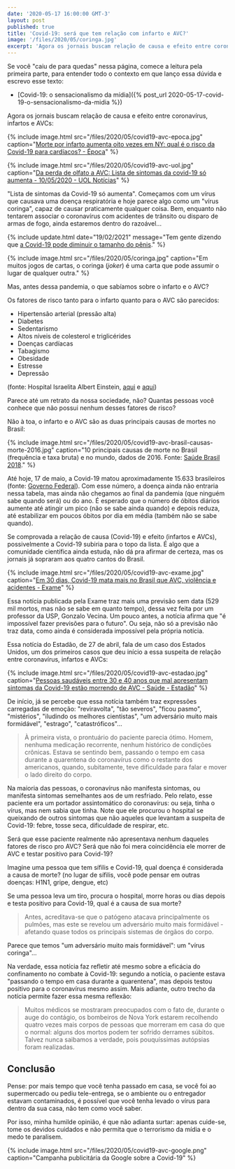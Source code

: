 ```yaml
---
date: '2020-05-17 16:00:00 GMT-3'
layout: post
published: true
title: 'Covid-19: será que tem relação com infarto e AVC?'
image: '/files/2020/05/coringa.jpg'
excerpt: 'Agora os jornais buscam relação de causa e efeito entre coronavírus, infartos e AVCs. "Lista de sintomas da Covid-19 só aumenta". Começamos com um vírus que causava uma doença respiratória e hoje parece algo como um "vírus coringa", capaz de causar praticamente qualquer coisa. Bem, enquanto não tentarem associar o coronavírus com acidentes de trânsito ou disparo de armas de fogo, ainda estaremos dentro do razoável... Mas antes dessa pandemia, o que sabíamos sobre o infarto e o AVC?'
---
```


Se você "caiu de para quedas" nessa página, comece a leitura pela primeira parte, para entender todo o contexto em que lanço essa dúvida e escrevo esse texto:

- [Covid-19: o sensacionalismo da mídia]({% post_url 2020-05-17-covid-19-o-sensacionalismo-da-midia %})

Agora os jornais buscam relação de causa e efeito entre coronavírus, infartos e AVCs:

{% include image.html src="/files/2020/05/covid19-avc-epoca.jpg" caption="[Morte por infarto aumenta oito vezes em NY: qual é o risco da Covid-19 para cardíacos? - Época](https://epoca.globo.com/sociedade/morte-por-infarto-aumenta-oito-vezes-em-ny-qual-o-risco-da-covid-19-para-cardiacos-24368711)" %}

{% include image.html src="/files/2020/05/covid19-avc-uol.jpg" caption="[Da perda de olfato a AVC: Lista de sintomas da covid-19 só aumenta - 10/05/2020 - UOL Notícias](https://noticias.uol.com.br/ultimas-noticias/afp/2020/05/10/lista-de-sintomas-do-novo-coronavirus-aumenta-a-cada-semana.htm)" %}

"Lista de sintomas da Covid-19 só aumenta". Começamos com um vírus que causava uma doença respiratória e hoje parece algo como um "vírus coringa", capaz de causar praticamente qualquer coisa. Bem, enquanto não tentarem associar o coronavírus com acidentes de trânsito ou disparo de armas de fogo, ainda estaremos dentro do razoável...

{% include update.html date="19/02/2021" message="Tem gente dizendo que [a Covid-19 pode diminuir o tamanho do pênis](https://istoe.com.br/covid-19-pode-diminuir-o-tamanho-do-penis-especialistas-explicam-possiveis-sequelas/)." %}

{% include image.html src="/files/2020/05/coringa.jpg" caption="Em muitos jogos de cartas, o coringa (_joker_) é uma carta que pode assumir o lugar de qualquer outra." %}

Mas, antes dessa pandemia, o que sabíamos sobre o infarto e o AVC?

Os fatores de risco tanto para o infarto quanto para o AVC são parecidos:

- Hipertensão arterial (pressão alta)
- Diabetes
- Sedentarismo
- Altos níveis de colesterol e triglicérides
- Doenças cardíacas
- Tabagismo
- Obesidade
- Estresse
- Depressão

(fonte: Hospital Israelita Albert Einstein, [aqui][einstein-1] e [aqui][einstein-2])

[einstein-1]: https://www.einstein.br/neurologia/avc
[einstein-2]: https://www.einstein.br/especialidades/cardiologia/doencas-sintomas/infarto-do-miocardio

Parece até um retrato da nossa sociedade, não? Quantas pessoas você conhece que não possui nenhum desses fatores de risco?

Não à toa, o infarto e o AVC são as duas principais causas de mortes no Brasil:

<!--

| Ordem | Causa de morte                            | Mortos  |
|-------|-------------------------------------------|---------|
| 1     | Doenças cardíacas isquêmicas              | 185.192 |
| 2     | Acidente vascular cerebral (AVC)          | 107.658 |
| 3     | Doença de Alzheimer e outras demências    | 80.600  |
| 4     | Infecções de vias aéreas inferiores       | 69.961  |
| 5     | Doença pulmonar obstrutiva crônica (DPOC) | 64.673  |
| 6     | Violência interpessoal                    | 59.772  |
| 7     | Diabetes mellitus                         | 56.793  |
| 8     | Acidentes de trânsito                     | 48.754  |
| 9     | Doença renal crônica                      | 34.092  |
| 10    | Câncer de traqueia, brônquio e pulmão     | 30.066  |

-->

{% include image.html src="/files/2020/05/covid19-avc-brasil-causas-morte-2016.jpg" caption="10 principais causas de morte no Brasil (frequência e taxa bruta) e no mundo, dados de 2016. Fonte: [Saúde Brasil 2018](http://bvsms.saude.gov.br/bvs/publicacoes/saude_brasil_2018_analise_situacao_saude_doencas_agravos_cronicos_desafios_perspectivas.pdf)." %}

Até hoje, 17 de maio, a Covid-19 matou aproximadamente 15.633 brasileiros (fonte: [Governo Federal][covid-saude]). Com esse número, a doença ainda não entraria nessa tabela, mas ainda não chegamos ao final da pandemia (que ninguém sabe quando será) ou do ano. É esperado que o número de óbitos diários aumente até atingir um pico (não se sabe ainda quando) e depois reduza, até estabilizar em poucos óbitos por dia em média (também não se sabe quando).

[covid-saude]: https://covid.saude.gov.br/

Se comprovada a relação de causa (Covid-19) e efeito (infartos e AVCs), possivelmente a Covid-19 subiria para o topo da lista. É algo que a comunidade científica ainda estuda, não dá pra afirmar de certeza, mas os jornais já sopraram aos quatro cantos do Brasil.

{% include image.html src="/files/2020/05/covid19-avc-exame.jpg" caption="[Em 30 dias, Covid-19 mata mais no Brasil que AVC, violência e acidentes - Exame](https://exame.abril.com.br/brasil/em-30-dias-covid-19-mata-mais-no-brasil-que-avc-violencia-e-acidentes/)" %}

Essa notícia publicada pela Exame traz mais uma previsão sem data (529 mil mortos, mas não se sabe em quanto tempo), dessa vez feita por um professor da USP, Gonzalo Vecina. Um pouco antes, a notícia afirma que "é impossível fazer previsões para o futuro". Ou seja, não só a previsão não traz data, como ainda é considerada impossível pela própria notícia.

Essa notícia do Estadão, de 27 de abril, fala de um caso dos Estados Unidos, um dos primeiros casos que deu início a essa suspeita de relação entre coronavírus, infartos e AVCs:

{% include image.html src="/files/2020/05/covid19-avc-estadao.jpg" caption="[Pessoas saudáveis entre 30 e 40 anos que mal apresentam sintomas da Covid-19 estão morrendo de AVC - Saúde - Estadão](https://saude.estadao.com.br/noticias/geral,pessoas-saudaveis-entre-30-e-40-anos-que-mal-apresentam-sintomas-da-covid-19-estao-morrendo-de-avc,70003283840)" %}

De início, já se percebe que essa notícia também traz expressões carregadas de emoção: "reviravolta", "tão severos", "ficou pasmo", "mistérios", "iludindo os melhores cientistas", "um adversário muito mais formidável", "estrago", "catastróficos"...

> À primeira vista, o prontuário do paciente parecia ótimo. Homem, nenhuma medicação recorrente, nenhum histórico de condições crônicas. Estava se sentindo bem, passando o tempo em casa durante a quarentena do coronavírus como o restante dos americanos, quando, subitamente, teve dificuldade para falar e mover o lado direito do corpo.

Na maioria das pessoas, o coronavírus não manifesta sintomas, ou manifesta sintomas semelhantes aos de um resfriado. Pelo relato, esse paciente era um portador assintomático do coronavírus: ou seja, tinha o vírus, mas nem sabia que tinha. Note que ele procurou o hospital se queixando de outros sintomas que não aqueles que levantam a suspeita de Covid-19: febre, tosse seca, dificuldade de respirar, etc.

Será que esse paciente realmente não apresentava nenhum daqueles fatores de risco pro AVC? Será que não foi mera coincidência ele morrer de AVC e testar positivo para Covid-19?

Imagine uma pessoa que tem sífilis e Covid-19, qual doença é considerada a causa de morte? (no lugar de sífilis, você pode pensar em outras doenças: H1N1, gripe, dengue, etc)

Se uma pessoa leva um tiro, procura o hospital, morre horas ou dias depois e testa positivo para Covid-19, qual é a causa de sua morte?

> Antes, acreditava-se que o patógeno atacava principalmente os pulmões, mas este se revelou um adversário muito mais formidável - afetando quase todos os principais sistemas de órgãos do corpo.

Parece que temos "um adversário muito mais formidável": um "vírus coringa"...

Na verdade, essa notícia faz refletir até mesmo sobre a eficácia do confinamento no combate à Covid-19: segundo a notícia, o paciente estava "passando o tempo em casa durante a quarentena", mas depois testou positivo para o coronavírus mesmo assim. Mais adiante, outro trecho da notícia permite fazer essa mesma reflexão:

> Muitos médicos se mostraram preocupados com o fato de, durante o auge do contágio, os bombeiros de Nova York estarem recolhendo quatro vezes mais corpos de pessoas que morreram em casa do que o normal: alguns dos mortos podem ter sofrido derrames súbitos. Talvez nunca saibamos a verdade, pois pouquíssimas autópsias foram realizadas.

## Conclusão

Pense: por mais tempo que você tenha passado em casa, se você foi ao supermercado ou pediu tele-entrega, se o ambiente ou o entregador estavam contaminados, é possível que você tenha levado o vírus para dentro da sua casa, não tem como você saber.

Por isso, minha humilde opinião, é que não adianta surtar: apenas cuide-se, tome os devidos cuidados e não permita que o terrorismo da mídia e o medo te paralisem.

{% include image.html src="/files/2020/05/covid19-avc-google.png" caption="Campanha publicitária da Google sobre a Covid-19" %}
